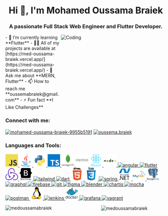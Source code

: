 <h1 align="center">Hi 👋, I'm Mohamed Oussama Braiek</h1>
<h3 align="center">
  A passionate Full Stack Web Engineer and Flutter Developer.
</h3>
<img align="right" alt="Coding" height="250" width="330" src="https://cdn.dribbble.com/users/1162077/screenshots/3848914/programmer.gif" />

<div>
- 🌱 I’m currently learning **Flutter** 
- 👨‍💻 All of my projects are available at [https://med-oussama-braiek.vercel.app/](https://med-oussama-braiek.vercel.app/)
- 💬 Ask me about **MERN, Flutter** 
- 📫 How to reach me **oussemabraiek@gmail.com** 
- ⚡ Fun fact **I Like Challenges**
</div>

<h3 align="left">Connect with me:</h3>
<p align="left">
  <a
    href="https://linkedin.com/in/mohamed-oussama-braiek-9955b5191"
    target="blank"
    ><img
      align="center"
      src="https://raw.githubusercontent.com/rahuldkjain/github-profile-readme-generator/master/src/images/icons/Social/linked-in-alt.svg"
      alt="mohamed-oussama-braiek-9955b5191"
      height="30"
      width="40"
  /></a>
  <a href="https://fb.com/oussema.braiek" target="blank"><img align="center" src="https://raw.githubusercontent.com/rahuldkjain/github-profile-readme-generator/master/src/images/icons/Social/facebook.svg" alt="oussema.braiek" height="30" width="40" /></a>
</p>
<h3 align="left">Languages and Tools:</h3>
<p align="left">
  <a
  href="https://developer.mozilla.org/en-US/docs/Web/JavaScript"
  target="_blank"
  rel="noreferrer"
>
  <img
    src="https://raw.githubusercontent.com/devicons/devicon/master/icons/javascript/javascript-original.svg"
    alt="javascript"
    width="40"
    height="40"
  />
</a>
<a href="https://www.java.com" target="_blank" rel="noreferrer">
  <img
    src="https://raw.githubusercontent.com/devicons/devicon/master/icons/java/java-original.svg"
    alt="java"
    width="40"
    height="40"
  />
</a>
<a href="https://www.python.org" target="_blank" rel="noreferrer">
  <img
    src="https://raw.githubusercontent.com/devicons/devicon/master/icons/python/python-original.svg"
    alt="python"
    width="40"
    height="40"
  />
</a>
<a href="https://www.typescriptlang.org/" target="_blank" rel="noreferrer">
  <img
    src="https://raw.githubusercontent.com/devicons/devicon/master/icons/typescript/typescript-original.svg"
    alt="typescript"
    width="40"
    height="40"
  />
</a>
<a href="https://www.mongodb.com/" target="_blank" rel="noreferrer">
  <img
    src="https://raw.githubusercontent.com/devicons/devicon/master/icons/mongodb/mongodb-original-wordmark.svg"
    alt="mongodb"
    width="40"
    height="40"
  />
</a>
<a href="https://expressjs.com" target="_blank" rel="noreferrer">
  <img
    src="https://raw.githubusercontent.com/devicons/devicon/master/icons/express/express-original-wordmark.svg"
    alt="express"
    width="40"
    height="40"
  />
</a>
<a href="https://reactjs.org/" target="_blank" rel="noreferrer">
  <img
    src="https://raw.githubusercontent.com/devicons/devicon/master/icons/react/react-original-wordmark.svg"
    alt="react"
    width="40"
    height="40"
  />
</a>
<a href="https://nodejs.org" target="_blank" rel="noreferrer">
  <img
    src="https://raw.githubusercontent.com/devicons/devicon/master/icons/nodejs/nodejs-original-wordmark.svg"
    alt="nodejs"
    width="40"
    height="40"
  />
</a>
<a href="https://angular.io" target="_blank" rel="noreferrer">
<img
src="https://angular.io/assets/images/logos/angular/angular.svg"
alt="angular"
width="40"
height="40"
/>
</a>
<a href="https://flutter.dev" target="_blank" rel="noreferrer">
<img
src="https://www.vectorlogo.zone/logos/flutterio/flutterio-icon.svg"
alt="flutter"
width="40"
height="40"
/>
</a>
<a href="https://redux.js.org" target="_blank" rel="noreferrer">
<img
src="https://raw.githubusercontent.com/devicons/devicon/master/icons/redux/redux-original.svg"
alt="redux"
width="40"
height="40"
/>
</a>
<a href="https://getbootstrap.com" target="_blank" rel="noreferrer">
<img
src="https://raw.githubusercontent.com/devicons/devicon/master/icons/bootstrap/bootstrap-plain-wordmark.svg"
alt="bootstrap"
width="40"
height="40"
/>
</a>
<a href="https://tailwindcss.com/" target="_blank" rel="noreferrer">
<img
src="https://www.vectorlogo.zone/logos/tailwindcss/tailwindcss-icon.svg"
alt="tailwind"
width="40"
height="40"
/>
</a>
<a href="https://dart.dev" target="_blank" rel="noreferrer"> 
  <img src="https://www.vectorlogo.zone/logos/dartlang/dartlang-icon.svg" 
  alt="dart" width="40" height="40"/>
  <a href="https://www.w3.org/html/" target="_blank" rel="noreferrer">
      <img
        src="https://raw.githubusercontent.com/devicons/devicon/master/icons/html5/html5-original-wordmark.svg"
        alt="html5"
        width="40"
        height="40"
      />
    </a>
    <a href="https://www.w3schools.com/css/" target="_blank" rel="noreferrer">
      <img
        src="https://raw.githubusercontent.com/devicons/devicon/master/icons/css3/css3-original-wordmark.svg"
        alt="css3"
        width="40"
        height="40"
      />
    </a>
    <a href="https://spring.io/" target="_blank" rel="noreferrer">
      <img
        src="https://www.vectorlogo.zone/logos/springio/springio-icon.svg"
        alt="spring"
        width="40"
        height="40"
      />
    </a>
    <a href="https://dotnet.microsoft.com/" target="_blank" rel="noreferrer">
      <img
        src="https://raw.githubusercontent.com/devicons/devicon/master/icons/dot-net/dot-net-original-wordmark.svg"
        alt="dotnet"
        width="40"
        height="40"
      />
    </a>
      <a href="https://www.mysql.com/" target="_blank" rel="noreferrer">
        <img
          src="https://raw.githubusercontent.com/devicons/devicon/master/icons/mysql/mysql-original-wordmark.svg"
          alt="mysql"
          width="40"
          height="40"
        />
      </a>
      <a href="https://www.postgresql.org" target="_blank" rel="noreferrer">
        <img
          src="https://raw.githubusercontent.com/devicons/devicon/master/icons/postgresql/postgresql-original-wordmark.svg"
          alt="postgresql"
          width="40"
          height="40"
        />
      </a>
      <a href="https://graphql.org" target="_blank" rel="noreferrer">
        <img
          src="https://www.vectorlogo.zone/logos/graphql/graphql-icon.svg"
          alt="graphql"
          width="40"
          height="40"
        />
      </a>
    <a href="https://firebase.google.com/" target="_blank" rel="noreferrer">
        <img
          src="https://www.vectorlogo.zone/logos/firebase/firebase-icon.svg"
          alt="firebase"
          width="40"
          height="40"
        />
      </a>     
      <a href="https://git-scm.com/" target="_blank" rel="noreferrer">
        <img
          src="https://www.vectorlogo.zone/logos/git-scm/git-scm-icon.svg"
          alt="git"
          width="40"
          height="40"
        />
      </a>
    <a href="https://www.figma.com/" target="_blank" rel="noreferrer">
        <img
          src="https://www.vectorlogo.zone/logos/figma/figma-icon.svg"
          alt="figma"
          width="40"
          height="40"
        />
      </a>   
  <a href="https://www.blender.org/" target="_blank" rel="noreferrer">
    <img
      src="https://download.blender.org/branding/community/blender_community_badge_white.svg"
      alt="blender"
      width="40"
      height="40"
    />
  </a>
  <a href="https://www.chartjs.org" target="_blank" rel="noreferrer">
    <img
      src="https://www.chartjs.org/media/logo-title.svg"
      alt="chartjs"
      width="40"
      height="40"
    />
  </a>
  <a href="https://mochajs.org" target="_blank" rel="noreferrer">
    <img
      src="https://www.vectorlogo.zone/logos/mochajs/mochajs-icon.svg"
      alt="mocha"
      width="40"
      height="40"
    />
  </a>
  <a href="https://postman.com" target="_blank" rel="noreferrer">
    <img
      src="https://www.vectorlogo.zone/logos/getpostman/getpostman-icon.svg"
      alt="postman"
      width="40"
      height="40"
    />
  </a>
  <a href="https://www.linux.org/" target="_blank" rel="noreferrer">
    <img
      src="https://raw.githubusercontent.com/devicons/devicon/master/icons/linux/linux-original.svg"
      alt="linux"
      width="40"
      height="40"
    />
  </a>
    <a href="https://www.jenkins.io" target="_blank" rel="noreferrer">
    <img
      src="https://www.vectorlogo.zone/logos/jenkins/jenkins-icon.svg"
      alt="jenkins"
      width="40"
      height="40"
    />
  </a> 
  <a href="https://www.docker.com/" target="_blank" rel="noreferrer">
    <img
      src="https://raw.githubusercontent.com/devicons/devicon/master/icons/docker/docker-original-wordmark.svg"
      alt="docker"
      width="40"
      height="40"
    />
  </a> 
  <a href="https://grafana.com" target="_blank" rel="noreferrer">
    <img
      src="https://www.vectorlogo.zone/logos/grafana/grafana-icon.svg"
      alt="grafana"
      width="40"
      height="40"
    />
  </a>
  <a href="https://www.vagrantup.com/" target="_blank" rel="noreferrer">
    <img
      src="https://www.vectorlogo.zone/logos/vagrantup/vagrantup-icon.svg"
      alt="vagrant"
      width="40"
      height="40"
    />
  </a>
</p>
<p>
  <img
    width="300"
       height="200"
    align="left"
    src="https://github-readme-stats.vercel.app/api/top-langs?username=medoussamabraiek&show_icons=true&locale=en&layout=compact"
    alt="medoussamabraiek"
  />
</p>
<p>
  <img
    width="500"  
       height="200"
    align="center"
    src="https://github-readme-streak-stats.herokuapp.com/?user=medoussamabraiek&"
    alt="medoussamabraiek"
  />
</p>

